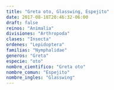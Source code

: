 ```yaml
---
title: "Greta oto, Glasswing, Espejito"
date: 2017-08-18T20:46:32-06:00
draft: false
reinos: "Animalia"
divisiones: "Arthropoda"
clases: "Insecta"
ordenes: "Lepidoptera"
familias: "Nymphalidae"
generos: "Greta"
especie: "oto"
nombre_cientifico: "Greta oto"
nombre_comun: "Espejito"
nombre_ingles: "Glasswing"
---
```

